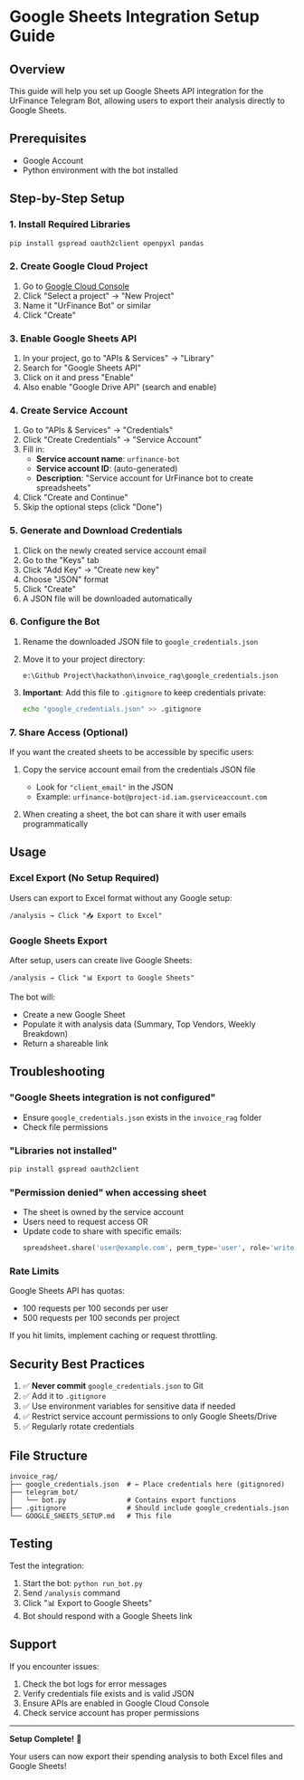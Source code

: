 # Google Sheets Integration Setup Guide

## Overview
This guide will help you set up Google Sheets API integration for the UrFinance Telegram Bot, allowing users to export their analysis directly to Google Sheets.

## Prerequisites
- Google Account
- Python environment with the bot installed

## Step-by-Step Setup

### 1. Install Required Libraries

```bash
pip install gspread oauth2client openpyxl pandas
```

### 2. Create Google Cloud Project

1. Go to [Google Cloud Console](https://console.cloud.google.com/)
2. Click "Select a project" → "New Project"
3. Name it "UrFinance Bot" or similar
4. Click "Create"

### 3. Enable Google Sheets API

1. In your project, go to "APIs & Services" → "Library"
2. Search for "Google Sheets API"
3. Click on it and press "Enable"
4. Also enable "Google Drive API" (search and enable)

### 4. Create Service Account

1. Go to "APIs & Services" → "Credentials"
2. Click "Create Credentials" → "Service Account"
3. Fill in:
   - **Service account name**: `urfinance-bot`
   - **Service account ID**: (auto-generated)
   - **Description**: "Service account for UrFinance bot to create spreadsheets"
4. Click "Create and Continue"
5. Skip the optional steps (click "Done")

### 5. Generate and Download Credentials

1. Click on the newly created service account email
2. Go to the "Keys" tab
3. Click "Add Key" → "Create new key"
4. Choose "JSON" format
5. Click "Create"
6. A JSON file will be downloaded automatically

### 6. Configure the Bot

1. Rename the downloaded JSON file to `google_credentials.json`
2. Move it to your project directory:
   ```
   e:\Github Project\hackathon\invoice_rag\google_credentials.json
   ```

3. **Important**: Add this file to `.gitignore` to keep credentials private:
   ```bash
   echo "google_credentials.json" >> .gitignore
   ```

### 7. Share Access (Optional)

If you want the created sheets to be accessible by specific users:

1. Copy the service account email from the credentials JSON file
   - Look for `"client_email"` in the JSON
   - Example: `urfinance-bot@project-id.iam.gserviceaccount.com`

2. When creating a sheet, the bot can share it with user emails programmatically

## Usage

### Excel Export (No Setup Required)
Users can export to Excel format without any Google setup:
```
/analysis → Click "📥 Export to Excel"
```

### Google Sheets Export
After setup, users can create live Google Sheets:
```
/analysis → Click "📊 Export to Google Sheets"
```

The bot will:
- Create a new Google Sheet
- Populate it with analysis data (Summary, Top Vendors, Weekly Breakdown)
- Return a shareable link

## Troubleshooting

### "Google Sheets integration is not configured"
- Ensure `google_credentials.json` exists in the `invoice_rag` folder
- Check file permissions

### "Libraries not installed"
```bash
pip install gspread oauth2client
```

### "Permission denied" when accessing sheet
- The sheet is owned by the service account
- Users need to request access OR
- Update code to share with specific emails:
  ```python
  spreadsheet.share('user@example.com', perm_type='user', role='writer')
  ```

### Rate Limits
Google Sheets API has quotas:
- 100 requests per 100 seconds per user
- 500 requests per 100 seconds per project

If you hit limits, implement caching or request throttling.

## Security Best Practices

1. ✅ **Never commit** `google_credentials.json` to Git
2. ✅ Add it to `.gitignore`
3. ✅ Use environment variables for sensitive data if needed
4. ✅ Restrict service account permissions to only Google Sheets/Drive
5. ✅ Regularly rotate credentials

## File Structure

```
invoice_rag/
├── google_credentials.json  # ← Place credentials here (gitignored)
├── telegram_bot/
│   └── bot.py               # Contains export functions
├── .gitignore               # Should include google_credentials.json
└── GOOGLE_SHEETS_SETUP.md   # This file
```

## Testing

Test the integration:
1. Start the bot: `python run_bot.py`
2. Send `/analysis` command
3. Click "📊 Export to Google Sheets"
4. Bot should respond with a Google Sheets link

## Support

If you encounter issues:
1. Check the bot logs for error messages
2. Verify credentials file exists and is valid JSON
3. Ensure APIs are enabled in Google Cloud Console
4. Check service account has proper permissions

---

**Setup Complete!** 🎉

Your users can now export their spending analysis to both Excel files and Google Sheets!
